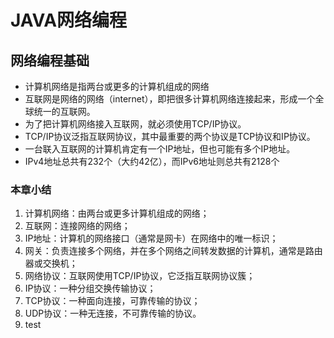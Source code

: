 # JAVA网络编程
## 网络编程基础
- 计算机网络是指两台或更多的计算机组成的网络
- 互联网是网络的网络（internet），即把很多计算机网络连接起来，形成一个全球统一的互联网。
- 为了把计算机网络接入互联网，就必须使用TCP/IP协议。
- TCP/IP协议泛指互联网协议，其中最重要的两个协议是TCP协议和IP协议。
- 一台联入互联网的计算机肯定有一个IP地址，但也可能有多个IP地址。
- IPv4地址总共有232个（大约42亿），而IPv6地址则总共有2128个
### 本章小结
1. 计算机网络：由两台或更多计算机组成的网络；
2. 互联网：连接网络的网络；
3. IP地址：计算机的网络接口（通常是网卡）在网络中的唯一标识；
4. 网关：负责连接多个网络，并在多个网络之间转发数据的计算机，通常是路由器或交换机；
5. 网络协议：互联网使用TCP/IP协议，它泛指互联网协议簇；
6. IP协议：一种分组交换传输协议；
7. TCP协议：一种面向连接，可靠传输的协议；
8. UDP协议：一种无连接，不可靠传输的协议。
9. test